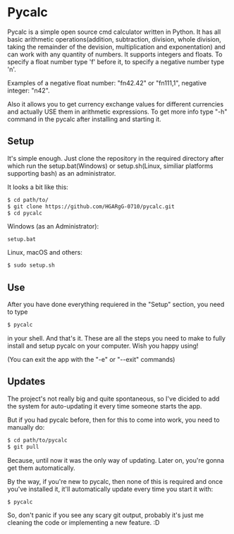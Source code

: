 # Pycalc

Pycalc is a simple open source cmd calculator written in Python. It has all basic arithmetic operations(addition, subtraction, division, whole division, taking the remainder of the devision, multiplication and exponentation) and can work with any quantity of numbers. It supports integers and floats. To specify a float number type 'f' before it, to specify a negative number type 'n'.

Examples of a negative float number: "fn42.42" or "fn111,1",
negative integer: "n42".

Also it allows you to get currency exchange values for different currencies and actually USE them in arithmetic expressions.
To get more info type "-h" command in the pycalc after installing and starting it.

## Setup

It's simple enough. Just clone the repository in the required directory after which run the setup.bat(Windows) or setup.sh(Linux, similiar platforms supporting bash) as an administrator.

It looks a bit like this:

```bash 
$ cd path/to/ 
$ git clone https://github.com/HGARgG-0710/pycalc.git
$ cd pycalc
```

Windows (as an Administrator):

```batch
setup.bat
```

Linux, macOS and others:

```bash
$ sudo setup.sh
```

## Use

After you have done everything requiered in the "Setup" section, you need to type

```bash
$ pycalc
```

in your shell. And that's it. These are all the steps you need to make to fully install and setup pycalc on your computer. Wish you happy using!

(You can exit the app with the "-e" or "--exit" commands) 

## Updates

The project's not really big and quite spontaneous, so I've dicided to add the system for auto-updating it every time someone starts the app.

But if you had pycalc before, then for this to come into work, you need to manually do:

```bash 
$ cd path/to/pycalc
$ git pull
```

Because, until now it was the only way of updating. Later on, you're gonna get them automatically.

By the way, if you're new to pycalc, then none of this is required and once you've installed it, it'll automatically update every time you start it with:

    $ pycalc

So, don't panic if you see any scary git output, probably it's just me cleaning the code or implementing a new feature. :D